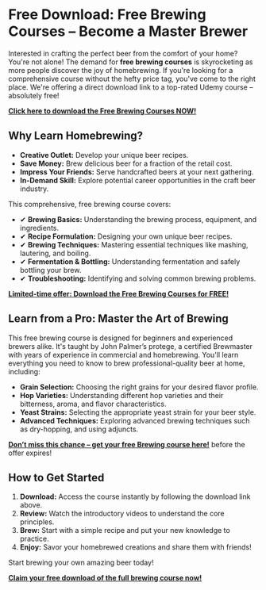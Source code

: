 # Free Download: Free Brewing Courses – Become a Master Brewer

Interested in crafting the perfect beer from the comfort of your home? You're not alone! The demand for **free brewing courses** is skyrocketing as more people discover the joy of homebrewing. If you're looking for a comprehensive course without the hefty price tag, you've come to the right place. We're offering a direct download link to a top-rated Udemy course – absolutely free!

[**Click here to download the Free Brewing Courses NOW!**](https://udemywork.com/free-brewing-courses)

## Why Learn Homebrewing?

*   **Creative Outlet:** Develop your unique beer recipes.
*   **Save Money:** Brew delicious beer for a fraction of the retail cost.
*   **Impress Your Friends:** Serve handcrafted beers at your next gathering.
*   **In-Demand Skill:** Explore potential career opportunities in the craft beer industry.

This comprehensive, free brewing course covers:

*   ✔ **Brewing Basics:** Understanding the brewing process, equipment, and ingredients.
*   ✔ **Recipe Formulation:** Designing your own unique beer recipes.
*   ✔ **Brewing Techniques:** Mastering essential techniques like mashing, lautering, and boiling.
*   ✔ **Fermentation & Bottling:** Understanding fermentation and safely bottling your brew.
*   ✔ **Troubleshooting:** Identifying and solving common brewing problems.

[**Limited-time offer: Download the Free Brewing Courses for FREE!**](https://udemywork.com/free-brewing-courses)

## Learn from a Pro: Master the Art of Brewing

This free brewing course is designed for beginners and experienced brewers alike. It's taught by John Palmer’s protege, a certified Brewmaster with years of experience in commercial and homebrewing. You'll learn everything you need to know to brew professional-quality beer at home, including:

*   **Grain Selection:** Choosing the right grains for your desired flavor profile.
*   **Hop Varieties:** Understanding different hop varieties and their bitterness, aroma, and flavor characteristics.
*   **Yeast Strains:** Selecting the appropriate yeast strain for your beer style.
*   **Advanced Techniques:** Exploring advanced brewing techniques such as dry-hopping, and using adjuncts.

[**Don’t miss this chance – get your free Brewing course here!**](https://udemywork.com/free-brewing-courses) before the offer expires!

## How to Get Started

1.  **Download:** Access the course instantly by following the download link above.
2.  **Review:** Watch the introductory videos to understand the core principles.
3.  **Brew:** Start with a simple recipe and put your new knowledge to practice.
4.  **Enjoy:** Savor your homebrewed creations and share them with friends!

Start brewing your own amazing beer today!

[**Claim your free download of the full brewing course now!**](https://udemywork.com/free-brewing-courses)
